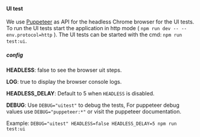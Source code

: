 #### UI test
We use [Puppeteer](https://github.com/GoogleChrome/puppeteer)  as API for the headless Chrome browser for the UI tests.
To run the UI tests start the application in http mode ( `npm run dev -- --env.protocol=http` ).
The UI tests can be started with the cmd: `npm run test:ui`.
##### config
**HEADLESS**: false to see the browser uit steps.

**LOG**: true to display the browser console logs.

**HEADLESS_DELAY**: Default to 5 when `HEADLESS` is disabled.

**DEBUG**: Use `DEBUG="uitest"` to debug the tests, For puppeteer debug values use `DEBUG="puppeteer:*"` or visit the puppeteer documentation.

Example: `DEBUG="uitest" HEADLESS=false HEADLESS_DELAY=5 npm run test:ui`